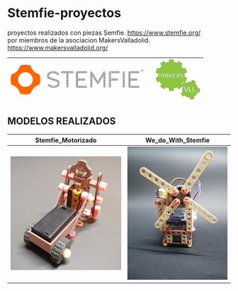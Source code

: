 # Stemfie-proyectos
 proyectos realizados con piezas Semfie.             https://www.stemfie.org/  
 por miembros de la asociacion MakersValladolid.     https://www.makersvalladolid.org/

<img src="Stemfie_Motorizado/Carretilla/Imagenes/LogoSTEMFIE.png" width="300" /> |         |   <img src="Stemfie_Motorizado/Carretilla/Imagenes/LogoV9.jpg" width="100" />    
------------- | ------------- | ------------- 

## MODELOS REALIZADOS
  
Stemfie_Motorizado        | We_do_With_Stemfie              
------------- | ------------- 
![](Stemfie_Motorizado/Carretilla/Imagenes/Portada_Carretilla.jpg) |![](We_do_With_Stemfie/Proyecto_Molino/Imagenes/Portada_Molino.jpg)









